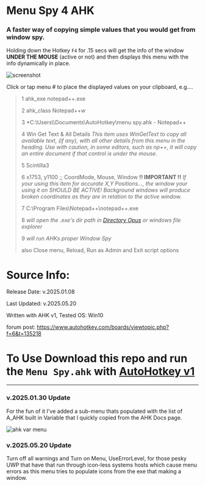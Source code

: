 # Menu Spy 4 AHK


### A faster way of copying simple values that you would get from window spy.

Holding down the Hotkey `F4` for .15 secs will get the info of the window **UNDER THE MOUSE** (active or not)
and then displays this menu with the info dynamically in place.

![screenshot](https://i.imgur.com/rcpOQnU.png)

Click or tap menu # to place the displayed values on your clipboard, e.g....

> 1 ahk_exe notepad++.exe
>
> 2 ahk_class Notepad++w
>
> 3 *C:\Users\\<UserProfile>\Documents\AutoHotkey\menu spy.ahk - Notepad++
>
> 4 Win Get Text & All Details *This item uses WinGetText to copy all available text, (if any), with all other details from this menu in the heading. Use with caution, in some editors, such as np++, it will copy an entire document if that control is under the mouse.*
>
> 5 Scintilla3
>
> 6 x1753, y1100  ;; CoordMode, Mouse, Window  **!! IMPORTANT !!** *If your using this item for accurate X,Y Positions..., the window your using it on SHOULD BE ACTIVE! Background windows will produce broken coordinates as they are in relation to the active window.*
>
> 7 C:\Program Files\Notepad++\notepad++.exe
> 
> 8 *will open the .exe's dir path in [Directory Opus](https://www.gpsoft.com.au) or windows file explorer*
>
> 9 *will run AHKs proper Window Spy*
>
> also Close menu, Reload, Run as Admin and Exit script options

# Source Info:

Release Date: v.2025.01.08

Last Updated: v.2025.05.20

Written with AHK v1, Tested OS: Win10

forum post: https://www.autohotkey.com/boards/viewtopic.php?f=6&t=135218


# To Use Download this repo and run the `Menu Spy.ahk` with [AutoHotkey v1](https://www.autohotkey.com)


***

### v.2025.01.30 Update

For the fun of it I've added a sub-menu thats populated with the list of A_AHK built in Variable that I quickly copied from the AHK Docs page.

![ahk var menu](https://i.imgur.com/PkoLgvz.png)

### v.2025.05.20 Update

Turn off all warnings and Turn on Menu, UseErrorLevel, for those pesky UWP that have that run through icon-less systems hosts which cause menu errors as this menu tries to populate icons from the exe that making a window.


